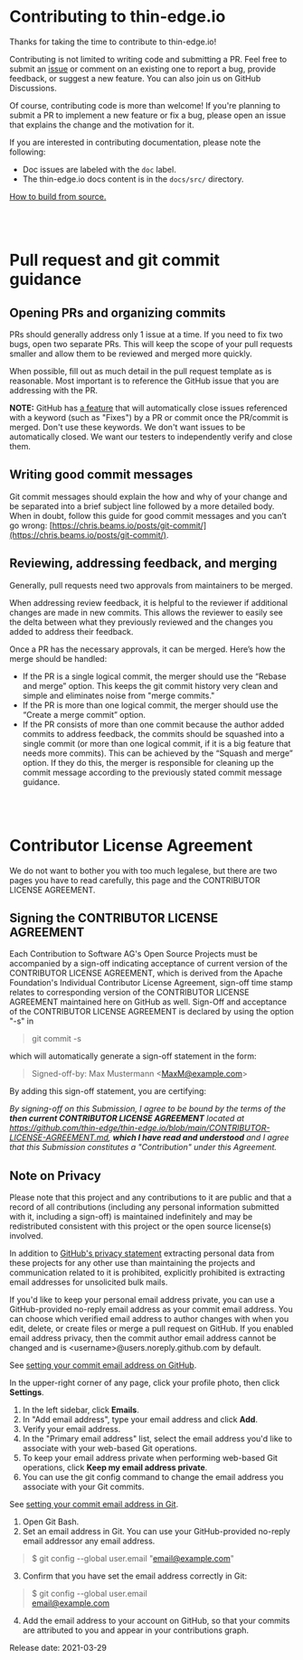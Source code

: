 
# Contributing to thin-edge.io

Thanks for taking the time to contribute to thin-edge.io!

Contributing is not limited to writing code and submitting a PR. Feel free to submit an [issue](https://github.com/thin-edge/thin-edge.io/issues) or comment on an existing one to report a bug, provide feedback, or suggest a new feature. You can also join us on GitHub Discussions.

Of course, contributing code is more than welcome! If you're planning to submit a PR to implement a new feature or fix a bug, please open an issue that explains the change and the motivation for it.

If you are interested in contributing documentation, please note the following:

- Doc issues are labeled with the `doc` label.
- The thin-edge.io docs content is in the `docs/src/` directory.

[How to build from source.](./BUILDING.md)

<br/>
<br/>

# Pull request and git commit guidance

## Opening PRs and organizing commits

PRs should generally address only 1 issue at a time. If you need to fix two bugs, open two separate PRs. This will keep the scope of your pull requests smaller and allow them to be reviewed and merged more quickly.

When possible, fill out as much detail in the pull request template as is reasonable. Most important is to reference the GitHub issue that you are addressing with the PR.

**NOTE:** GitHub has [a feature](https://docs.github.com/en/github/managing-your-work-on-github/linking-a-pull-request-to-an-issue#linking-a-pull-request-to-an-issue-using-a-keyword) that will automatically close issues referenced with a keyword (such as "Fixes") by a PR or commit once the PR/commit is merged. Don't use these keywords. We don't want issues to be automatically closed. We want our testers to independently verify and close them.

## Writing good commit messages

Git commit messages should explain the how and why of your change and be separated into a brief subject line followed by a more detailed body. When in doubt, follow this guide for good commit messages and you can’t go wrong: [https://chris.beams.io/posts/git-commit/](https://chris.beams.io/posts/git-commit/).

## Reviewing, addressing feedback, and merging

Generally, pull requests need two approvals from maintainers to be merged.

When addressing review feedback, it is helpful to the reviewer if additional changes are made in new commits. This allows the reviewer to easily see the delta between what they previously reviewed and the changes you added to address their feedback.

Once a PR has the necessary approvals, it can be merged. Here’s how the merge should be handled:

- If the PR is a single logical commit, the merger should use the “Rebase and merge” option. This keeps the git commit history very clean and simple and eliminates noise from "merge commits."
- If the PR is more than one logical commit, the merger should use the “Create a merge commit” option.
- If the PR consists of more than one commit because the author added commits to address feedback, the commits should be squashed into a single commit (or more than one logical commit, if it is a big feature that needs more commits). This can be achieved by the “Squash and merge” option. If they do this, the merger is responsible for cleaning up the commit message according to the previously stated commit message guidance.
<br/>
<br/>

# Contributor License Agreement

We do not want to bother you with too much legalese, but there are two pages you have to read carefully, this page and the CONTRIBUTOR LICENSE AGREEMENT.

## Signing the CONTRIBUTOR LICENSE AGREEMENT

Each Contribution to Software AG's Open Source Projects must be accompanied by a sign-off indicating acceptance of current version of the CONTRIBUTOR LICENSE AGREEMENT, which is derived from the Apache Foundation's Individual Contributor License Agreement, sign-off time stamp relates to corresponding version of the CONTRIBUTOR LICENSE AGREEMENT maintained here on GitHub as well. Sign-Off and acceptance of the CONTRIBUTOR LICENSE AGREEMENT is declared by using  the option "-s" in

> git commit -s

which will automatically generate a sign-off statement in the form:

> Signed-off-by: Max Mustermann \<MaxM@example.com\>

By adding this sign-off statement, you are certifying:

*By signing-off on this Submission, I agree to be bound by the terms of the **then current CONTRIBUTOR LICENSE AGREEMENT** located at https://github.com/thin-edge/thin-edge.io/blob/main/CONTRIBUTOR-LICENSE-AGREEMENT.md, **which I have read and understood** and I agree that this Submission constitutes a "Contribution" under this Agreement.*

## Note on Privacy

Please note that this project and any contributions to it are public and that a record of all contributions (including any personal information submitted with it, including a sign-off) is maintained indefinitely and may be redistributed consistent with this project or the open source license(s) involved.

In addition to [GitHub's privacy statement](https://docs.github.com/en/github/site-policy/github-privacy-statement) extracting personal data from these projects for any other use than maintaining the projects and communication related to it is prohibited, explicitly prohibited is extracting email addresses for unsolicited bulk mails.

If you'd like to keep your personal email address private, you can use a GitHub-provided no-reply email address as your commit email address. You can choose which verified email address to author changes with when you edit, delete, or create files or merge a pull request on GitHub. If you enabled email address privacy, then the commit author email address cannot be changed and is \<username\>@users.noreply.github.com by default.

See [setting your commit email address on GitHub](https://docs.github.com/en/github/setting-up-and-managing-your-github-user-account/setting-your-commit-email-address#setting-your-commit-email-address-on-github).

In the upper-right corner of any page, click your profile photo, then click **Settings**.

1. In the left sidebar, click **Emails**.
1. In "Add email address", type your email address and click **Add**.
1. Verify your email address.
1. In the "Primary email address" list, select the email address you'd like to associate with your web-based Git operations.
1. To keep your email address private when performing web-based Git operations, click **Keep my email address private**.
1. You can use the git config command to change the email address you associate with your Git commits.

See [setting your commit email address in Git](https://docs.github.com/en/github/setting-up-and-managing-your-github-user-account/setting-your-commit-email-address#setting-your-commit-email-address-in-git).

1. Open Git Bash.
2. Set an email address in Git. You can use your GitHub-provided no-reply email addressor any email address.
>$ git config --global user.email "email@example.com"
3. Confirm that you have set the email address correctly in Git:
>$ git config --global user.email <br>
>email@example.com
4. Add the email address to your account on GitHub, so that your commits are attributed to you and appear in your contributions graph.

Release date: 2021-03-29
